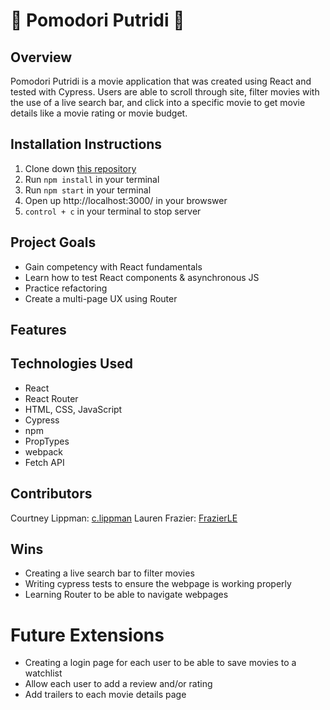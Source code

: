# 🍅 Pomodori Putridi 🍅

## Overview
Pomodori Putridi is a movie application that was created using React and tested with Cypress. Users are able to scroll through site, filter movies with the use of a live search bar, and click into a specific movie to get movie details like a movie rating or movie budget. 

## Installation Instructions
1. Clone down [this repository](https://github.com/FrazierLE/pomodori)
1. Run `npm install` in your terminal
1. Run `npm start` in your terminal
1. Open up http://localhost:3000/ in your browswer
1. `control + c` in your terminal to stop server

## Project Goals
* Gain competency with React fundamentals
* Learn how to test React components & asynchronous JS
* Practice refactoring
* Create a multi-page UX using Router

## Features

## Technologies Used
* React
* React Router
* HTML, CSS, JavaScript
* Cypress
* npm
* PropTypes
* webpack
* Fetch API

## Contributors
Courtney Lippman: [c.lippman](https://github.com/Courtney-Lippman)
Lauren Frazier: [FrazierLE](https://github.com/FrazierLE?tab=repositories) 

## Wins
* Creating a live search bar to filter movies 
* Writing cypress tests to ensure the webpage is working properly
* Learning Router to be able to navigate webpages

# Future Extensions
* Creating a login page for each user to be able to save movies to a watchlist 
* Allow each user to add a review and/or rating
* Add trailers to each movie details page 